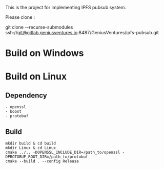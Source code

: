 This is the project for implementing IPFS pubsub system.

Please clone :

git clone --recurse-submodules ssh://git@gitlab.geniusventures.io:8487/GeniusVentures/ipfs-pubsub.git

# Build on Windows
# Build on Linux
## Dependency 
    - openssl
    - boost
    - protobuf
## Build
    mkdir build & cd build
    mkdir Linux & cd Linux
    cmake ../.. -DOPENSSL_INCLUDE_DIR=/path_to/openssl -DPROTOBUF_ROOT_DIR=/path_to/protobuf
    cmake --build . --config Release
